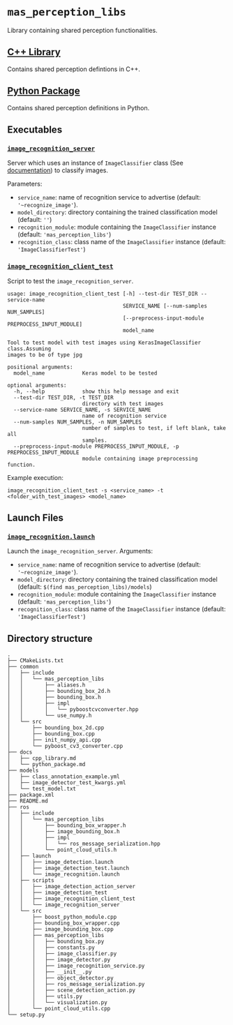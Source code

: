 # `mas_perception_libs`

Library containing shared perception functionalities.

## [C++ Library](docs/cpp_library.md)

Contains shared perception defintions in C++.

## [Python Package](docs/python_package.md)

Contains shared perception definitions in Python.

## Executables
### [`image_recognition_server`](ros/scripts/image_recognition_server)
Server which uses an instance of `ImageClassifier` class (See
[documentation](docs/python_package.md)) to classify images.

Parameters:
* `service_name`: name of recognition service to advertise (default: `'~recognize_image'`).
* `model_directory`: directory containing the trained classification model (default: `''`)
* `recognition_module`: module containing the `ImageClassifier` instance
(default: `'mas_perception_libs'`)
* `recognition_class`: class name of the `ImageClassifier` instance
(default: `'ImageClassifierTest'`)

### [`image_recognition_client_test`](ros/scripts/image_recognition_client_test)
Script to test the `image_recognition_server`.

```
usage: image_recognition_client_test [-h] --test-dir TEST_DIR --service-name
                                     SERVICE_NAME [--num-samples NUM_SAMPLES]
                                     [--preprocess-input-module PREPROCESS_INPUT_MODULE]
                                     model_name

Tool to test model with test images using KerasImageClassifier class.Assuming
images to be of type jpg

positional arguments:
  model_name            Keras model to be tested

optional arguments:
  -h, --help            show this help message and exit
  --test-dir TEST_DIR, -t TEST_DIR
                        directory with test images
  --service-name SERVICE_NAME, -s SERVICE_NAME
                        name of recognition service
  --num-samples NUM_SAMPLES, -n NUM_SAMPLES
                        number of samples to test, if left blank, take all
                        samples.
  --preprocess-input-module PREPROCESS_INPUT_MODULE, -p PREPROCESS_INPUT_MODULE
                        module containing image preprocessing function.
```

Example execution:
```
image_recognition_client_test -s <service_name> -t <folder_with_test_images> <model_name>
```

## Launch Files
### [`image_recognition.launch`](ros/launch/image_recognition.launch)
Launch the `image_recognition_server`. Arguments:
* `service_name`: name of recognition service to advertise (default: `'~recognize_image'`).
* `model_directory`: directory containing the trained classification model
(default: `$(find mas_perception_libs)/models`)
* `recognition_module`: module containing the `ImageClassifier` instance
(default: `'mas_perception_libs'`)
* `recognition_class`: class name of the `ImageClassifier` instance
(default: `'ImageClassifierTest'`)

## Directory structure

```
.
├── CMakeLists.txt
├── common
│   ├── include
│   │   └── mas_perception_libs
│   │       ├── aliases.h
│   │       ├── bounding_box_2d.h
│   │       ├── bounding_box.h
│   │       ├── impl
│   │       │   └── pyboostcvconverter.hpp
│   │       └── use_numpy.h
│   └── src
│       ├── bounding_box_2d.cpp
│       ├── bounding_box.cpp
│       ├── init_numpy_api.cpp
│       └── pyboost_cv3_converter.cpp
├── docs
│   ├── cpp_library.md
│   └── python_package.md
├── models
│   ├── class_annotation_example.yml
│   ├── image_detector_test_kwargs.yml
│   └── test_model.txt
├── package.xml
├── README.md
├── ros
│   ├── include
│   │   └── mas_perception_libs
│   │       ├── bounding_box_wrapper.h
│   │       ├── image_bounding_box.h
│   │       ├── impl
│   │       │   └── ros_message_serialization.hpp
│   │       └── point_cloud_utils.h
│   ├── launch
│   │   ├── image_detection.launch
│   │   ├── image_detection_test.launch
│   │   └── image_recognition.launch
│   ├── scripts
│   │   ├── image_detection_action_server
│   │   ├── image_detection_test
│   │   ├── image_recognition_client_test
│   │   └── image_recognition_server
│   └── src
│       ├── boost_python_module.cpp
│       ├── bounding_box_wrapper.cpp
│       ├── image_bounding_box.cpp
│       ├── mas_perception_libs
│       │   ├── bounding_box.py
│       │   ├── constants.py
│       │   ├── image_classifier.py
│       │   ├── image_detector.py
│       │   ├── image_recognition_service.py
│       │   ├── __init__.py
│       │   ├── object_detector.py
│       │   ├── ros_message_serialization.py
│       │   ├── scene_detection_action.py
│       │   ├── utils.py
│       │   └── visualization.py
│       └── point_cloud_utils.cpp
└── setup.py
```
